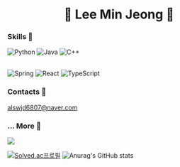 <h1 align="center">👾 Lee Min Jeong 👾</h1>


</h2>

### Skills 🙉
![Python](https://img.shields.io/badge/python-3776AB?style=for-the-badge&logo=python&logoColor=white) ![Java](https://img.shields.io/badge/Java-ED8B00?style=for-the-badge&logo=openjdk&logoColor=white)	![C++](https://img.shields.io/badge/c++-00599C?style=for-the-badge&logo=c%2B%2B&logoColor=white)

  <br>![Spring](https://img.shields.io/badge/spring-%236DB33F.svg?style=for-the-badge&logo=spring&logoColor=white)	![React](https://img.shields.io/badge/react-61DAFB?style=for-the-badge&logo=react&logoColor=black) ![TypeScript](https://img.shields.io/badge/TypeScript-007ACC?style=for-the-badge&logo=typescript&logoColor=white) 


### Contacts 🙊
alswjd6807@naver.com

### ... More 🐒
<a href="https://min-jeong-lee.notion.site/f77bcddec3a447edaf815161f97afd68" target="_blank"><img src="https://img.shields.io/badge/notion-000000?style=flat&logo=Notion&logoColor=c4a01d"/></a>
  
[![Solved.ac프로필](http://mazassumnida.wtf/api/v2/generate_badge?boj=minddong)](https://solved.ac/minddong)
![Anurag's GitHub stats](https://github-readme-stats.vercel.app/api?username=M1ngD0ng&show_icons=true&theme=dark)

 </div>
